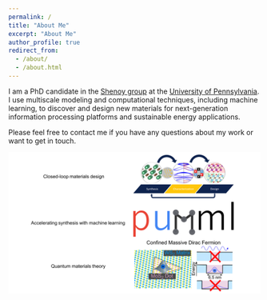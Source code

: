 ```yaml
---
permalink: /
title: "About Me"
excerpt: "About Me"
author_profile: true
redirect_from: 
  - /about/
  - /about.html
---
```


I am a PhD candidate in the [Shenoy group](http://shenoy.seas.upenn.edu/) at the [University of Pennsylvania](https://www.upenn.edu/). I use multiscale modeling and computational techniques, including machine learning, to discover and design new materials for next-generation information processing platforms and sustainable energy applications.

Please feel free to contact me if you have any questions about my work or want to get in touch. 

![alt text](/images/WebsiteGraphic.png "Graphical summary")
